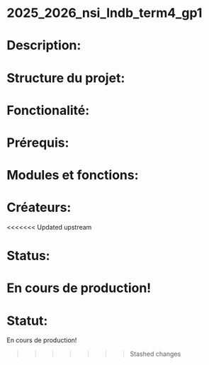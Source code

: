 # 2025_2026_nsi_lndb_term4_gp1

# Description:
# Structure du projet:
# Fonctionalité:
# Prérequis:
# Modules et fonctions:
# Créateurs:
<<<<<<< Updated upstream
# Status:
En cours de production!
=======
# Statut:
En cours de production!
>>>>>>> Stashed changes
